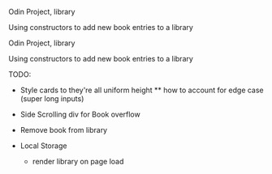 Odin Project, library

Using constructors to add new book entries to a library

Odin Project, library

Using constructors to add new book entries to a library


TODO:
- Style cards to they're all uniform height ** how to account for edge case (super long inputs)

- Side Scrolling div for Book overflow
- Remove book from library
- Local Storage
    - render library on page load